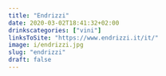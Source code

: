 ```yaml
---
title: "Endrizzi"
date: 2020-03-02T18:41:32+02:00
drinkscategories: ["vini"] 
linksToSite: "https://www.endrizzi.it/it/"
image: i/endrizzi.jpg
slug: "endrizzi"
draft: false
---
```


